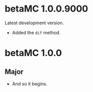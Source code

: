 # betaMC 1.0.0.9000

Latest development version.

* Added the `dif` method.

# betaMC 1.0.0

## Major

* And so it begins.
